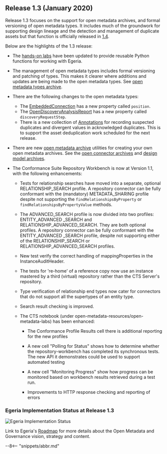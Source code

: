 <!-- SPDX-License-Identifier: CC-BY-4.0 -->
<!-- Copyright Contributors to the Egeria project. -->

## Release 1.3 (January 2020)

Release 1.3 focuses on the support for open metadata archives, and formal versioning of open metadata types.
It includes much of the groundwork for
supporting design lineage and the detection and management of duplicate assets but that function is officially
released in [1.4](/release-notes/1-4).

Below are the highlights of the 1.3 release:

* The [hands-on labs](/education/open-metadata-labs/overview) have been updated to provide
  reusable Python functions for working with Egeria.
  
* The management of open metadata types includes formal versioning and patching of types.
  This makes it clearer where additions and updates are being made to the open metadata types.
  See [open metadata types archive](/types).
  
* There are the following changes to the open metadata types:
   * The [EmbeddedConnection](/types/2/0205-Connection-Linkage) has a new property called `position`.
   * The [OpenDiscoveryAnalysisReport](/types/6/0605-Open-Discovery-Analysis-Reports) has a new property called `discoveryRequestStep`.
   * There is a new collection of [Annotations](/types/6/0655-Asset-Deduplication) for recording suspected duplicates and divergent values in acknowledged duplicates.
     This is to support the asset deduplication work scheduled for the next release.

* There are new [open metadata archive](/concepts/open-metadata-archive) utilities for creating your own open metadata archives.
  See the [open connector archives](https://github.com/odpi/egeria/tree/main/open-metadata-resources/open-metadata-archives/open-connector-archives) and
  [design model archives](https://github.com/odpi/egeria/tree/main/open-metadata-resources/open-metadata-archives/design-model-archives).

* The Conformance Suite Repository Workbench is now at Version 1.1, with the following enhancements:

   * Tests for relationship searches have moved into a separate, optional RELATIONSHIP_SEARCH profile. A repository connector can be fully conformant with the (mandatory) METADATA_SHARING profile despite not supporting the `findRelationshipsByProperty` or `findRelationshipsByPropertyValue` methods.

   * The ADVANCED_SEARCH profile is now divided into two profiles: ENTITY_ADVANCED _SEARCH and RELATIONSHIP_ADVANCED_SEARCH. They are both optional profiles. A repository connector can be fully conformant with the ENTITY_ADVANCED _SEARCH profile, despite not supporting either of the RELATIONSHIP_SEARCH or RELATIONSHIP_ADVANCED_SEARCH profiles.

   * New test verify the correct handling of mappingProperties in the InstanceAuditHeader.

   * The tests for 're-home' of a reference copy now use an instance mastered by a third (virtual) repository rather than the CTS Server's repository.

   * Type verification of relationship end types now cater for connectors that do not support all the supertypes of an entity type.

   * Search result checking is improved.

   * The CTS notebook (under open-metadata-resources/open-metadata-labs) has been enhanced:

      * The Conformance Profile Results cell there is additional reporting for the new profiles

      * A new cell "Polling for Status" shows how to determine whether the repository-workbench has completed its synchronous tests. The new API it demonstrates could be used to support automated testing

      * A new cell "Monitoring Progress" show how progress can be monitored based on workbench results retrieved during a test run.

      * Improvements to HTTP response checking and reporting of errors

### Egeria Implementation Status at Release 1.3
 
![Egeria Implementation Status](/release-notes/functional-organization-showing-implementation-status-for-1.3.png)
 
 Link to Egeria's [Roadmap](/release-notes/roadmap/) for more details about the
 Open Metadata and Governance vision, strategy and content.

--8<-- "snippets/abbr.md"
